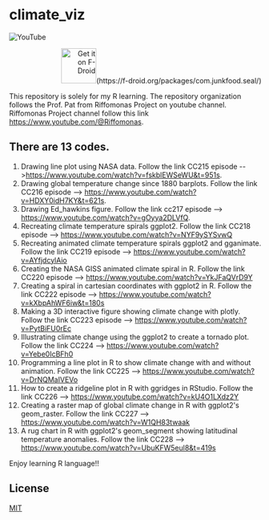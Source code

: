 # climate_viz 
![YouTube](https://img.shields.io/badge/YouTube-%23FF0000.svg?style=for-the-badge&logo=YouTube&logoColor=white)
<div align="right">
  <img src="https://fdroid.gitlab.io/artwork/badge/get-it-on-ar.png" style="text-align: right" alt="Get it on F-Droid" height="70">(https://f-droid.org/packages/com.junkfood.seal/)
</div>

This repository is solely for my R learning.
The repository organization follows the Prof. Pat from Riffomonas Project on youtube channel.
Riffomonas Project channel follow this link https://www.youtube.com/@Riffomonas.
## There are 13 codes.
1. Drawing line plot using NASA data. Follow the link CC215 episode -->https://www.youtube.com/watch?v=fskblEWSeWU&t=951s. 
2. Drawing global temperature change since 1880 barplots. Follow the link CC216 episode --> https://www.youtube.com/watch?v=HDXY0idH7KY&t=621s.
3. Drawing Ed_hawkins figure. Follow the link cc217 episode --> https://www.youtube.com/watch?v=gOyya2DLVfQ.
4. Recreating climate temperature spirals ggplot2. Follow the link CC218 episode -->
https://www.youtube.com/watch?v=NYF9ySYSvwQ
5. Recreating animated climate temperature spirals ggplot2 and gganimate. Follow the link CC219 episode --> https://www.youtube.com/watch?v=AYfjdcylAio
6. Creating the NASA GISS animated climate spiral in R. Follow the link CC220 episode --> https://www.youtube.com/watch?v=YkJFaQVrD9Y
7. Creating a spiral in cartesian coordinates with ggplot2 in R. Follow the link CC222 episode -->
https://www.youtube.com/watch?v=kXbpAhWF6iw&t=180s
8. Making a 3D interactive figure showing climate change with plotly. Follow the link CC223 episode -->
https://www.youtube.com/watch?v=PytBiFU0rEc
9. Illustrating climate change using the ggplot2 to create a tornado plot. Follow the link  CC224 -->
https://www.youtube.com/watch?v=Yebe0IcBFh0
10. Programming a line plot in R to show climate change with and without animation. Follow the link CC225 -->
https://www.youtube.com/watch?v=DrNQMaIVEVo
11. How to create a ridgeline plot in R with ggridges in RStudio. Follow the link CC226 -->
https://www.youtube.com/watch?v=kU4O1LXdz2Y
12. Creating a raster map of global climate change in R with ggplot2's geom_raster. Follow the link CC227 -->
https://www.youtube.com/watch?v=W1QH83twaak
13. A rug chart in R with ggplot2's geom_segment showing latitudinal temperature anomalies. Follow the link CC228 --> https://www.youtube.com/watch?v=UbuKFW5eul8&t=419s


Enjoy learning R language!!


## License

[MIT](https://choosealicense.com/licenses/mit/)
